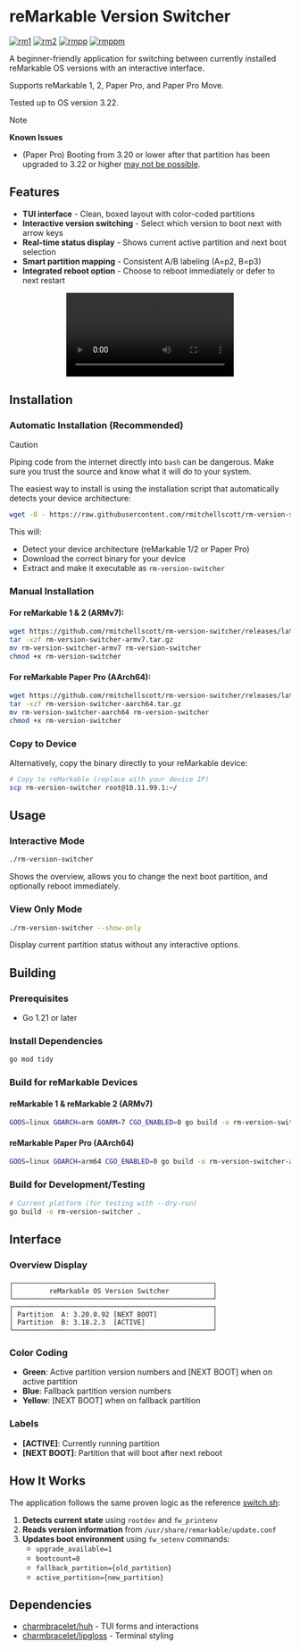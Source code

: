 # reMarkable Version Switcher
[![rm1](https://img.shields.io/badge/rM1-supported-green)](https://remarkable.com/store/remarkable)
[![rm2](https://img.shields.io/badge/rM2-supported-green)](https://remarkable.com/store/remarkable-2)
[![rmpp](https://img.shields.io/badge/rMPP-supported-green)](https://remarkable.com/products/remarkable-paper/pro)
[![rmppm](https://img.shields.io/badge/rMPPM-supported-green)](https://remarkable.com/products/remarkable-paper/pro-move)

A beginner-friendly application for switching between currently installed reMarkable OS versions with an interactive interface.

Supports reMarkable 1, 2, Paper Pro, and Paper Pro Move. 

Tested up to OS version 3.22.

> [!NOTE]
> **Known Issues**  
> - (Paper Pro) Booting from 3.20 or lower after that partition has been upgraded to 3.22 or higher [may not be possible](https://github.com/rmitchellscott/rm-version-switcher/issues/18).
> 

## Features

- **TUI interface** - Clean, boxed layout with color-coded partitions
- **Interactive version switching** - Select which version to boot next with arrow keys
- **Real-time status display** - Shows current active partition and next boot selection
- **Smart partition mapping** - Consistent A/B labeling (A=p2, B=p3)
- **Integrated reboot option** - Choose to reboot immediately or defer to next restart

<div align="center">
  <video src="https://github.com/user-attachments/assets/941202e1-67c5-45c2-8df2-b66b6a084a61"></video>
</div>

## Installation

### Automatic Installation (Recommended)

> [!CAUTION]
> Piping code from the internet directly into `bash` can be dangerous. Make sure you trust the source and know what it will do to your system.

The easiest way to install is using the installation script that automatically detects your device architecture:

```bash
wget -O - https://raw.githubusercontent.com/rmitchellscott/rm-version-switcher/main/install.sh | bash
```

This will:
- Detect your device architecture (reMarkable 1/2 or Paper Pro)
- Download the correct binary for your device
- Extract and make it executable as `rm-version-switcher`

### Manual Installation

#### For reMarkable 1 & 2 (ARMv7):
```bash
wget https://github.com/rmitchellscott/rm-version-switcher/releases/latest/download/rm-version-switcher-armv7.tar.gz
tar -xzf rm-version-switcher-armv7.tar.gz
mv rm-version-switcher-armv7 rm-version-switcher
chmod +x rm-version-switcher
```

#### For reMarkable Paper Pro (AArch64):
```bash
wget https://github.com/rmitchellscott/rm-version-switcher/releases/latest/download/rm-version-switcher-aarch64.tar.gz
tar -xzf rm-version-switcher-aarch64.tar.gz
mv rm-version-switcher-aarch64 rm-version-switcher
chmod +x rm-version-switcher
```

### Copy to Device

Alternatively, copy the binary directly to your reMarkable device:

```bash
# Copy to reMarkable (replace with your device IP)
scp rm-version-switcher root@10.11.99.1:~/
```

## Usage

### Interactive Mode
```bash
./rm-version-switcher
```

Shows the overview, allows you to change the next boot partition, and optionally reboot immediately.

### View Only Mode
```bash
./rm-version-switcher --show-only
```

Display current partition status without any interactive options.

## Building

### Prerequisites
- Go 1.21 or later

### Install Dependencies
```bash
go mod tidy
```

### Build for reMarkable Devices

#### reMarkable 1 & reMarkable 2 (ARMv7)
```bash
GOOS=linux GOARCH=arm GOARM=7 CGO_ENABLED=0 go build -o rm-version-switcher-armv7 .
```

#### reMarkable Paper Pro (AArch64)
```bash
GOOS=linux GOARCH=arm64 CGO_ENABLED=0 go build -o rm-version-switcher-aarch64 .
```

### Build for Development/Testing
```bash
# Current platform (for testing with --dry-run)
go build -o rm-version-switcher .
```

## Interface

### Overview Display
```
┌──────────────────────────────────────────────────┐
│         reMarkable OS Version Switcher           │
└──────────────────────────────────────────────────┘
┌──────────────────────────────────────────────────┐
│ Partition  A: 3.20.0.92 [NEXT BOOT]              │
│ Partition  B: 3.18.2.3  [ACTIVE]                 │
└──────────────────────────────────────────────────┘
```

### Color Coding
- **Green**: Active partition version numbers and [NEXT BOOT] when on active partition
- **Blue**: Fallback partition version numbers  
- **Yellow**: [NEXT BOOT] when on fallback partition

### Labels
- **[ACTIVE]**: Currently running partition
- **[NEXT BOOT]**: Partition that will boot after next reboot

## How It Works

The application follows the same proven logic as the reference [switch.sh](https://github.com/ddvk/remarkable-update/blob/main/switch.sh):

1. **Detects current state** using `rootdev` and `fw_printenv`
2. **Reads version information** from `/usr/share/remarkable/update.conf`
3. **Updates boot environment** using `fw_setenv` commands:
   - `upgrade_available=1`
   - `bootcount=0`
   - `fallback_partition={old_partition}`
   - `active_partition={new_partition}`

## Dependencies

- [charmbracelet/huh](https://github.com/charmbracelet/huh) - TUI forms and interactions
- [charmbracelet/lipgloss](https://github.com/charmbracelet/lipgloss) - Terminal styling
